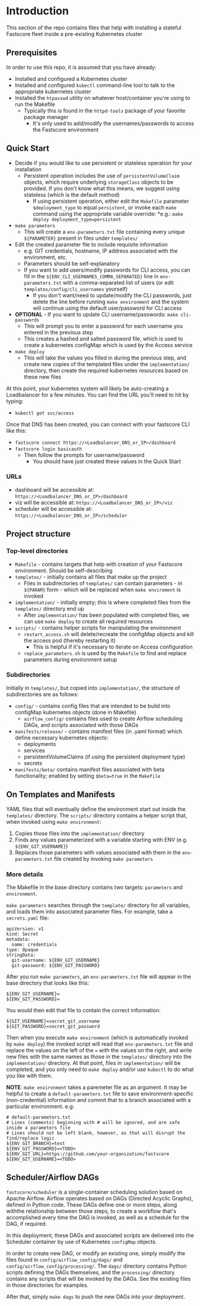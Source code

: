 
# Introduction 
This section of the repo contains files that help with installing a stateful Fastscore fleet inside a pre-existing Kubernetes cluster

## Prerequisites
In order to use this repo, it is assumed that you have already:
* Installed and configured a Kubernetes cluster
* Installed and configured `kubectl` command-line tool to talk to the appropriate kubernetes cluster
* Installed the `htpasswd` utility on whatever host/container you're using to run the Makefile
  * Typically this is found in the `httpd-tools` package of your favorite package manager
    * It's only used to add/modify the usernames/passwords to access the Fastscore environment

## Quick Start
* Decide if you would like to use persistent or stateless operation for your installation
  * Persistent operation includes the use of `persistentVolumeClaim` objects, which require underlying `storageClass` objects to be provided. If you don't know what this means, we suggest using stateless (which is the default method)
	* If using persistent operation, either edit the `Makefile` parameter `$deployment_type` to equal `persistent`, or invoke each `make` command using the appropriate variable override:
    *e.g.: `make deploy deployment_type=persistent`
* `make parameters`
  * This will create a `env-parameters.txt` file containing every unique `${PARAMETER}` present in files under `templates/`
* Edit the created parameter file to include requisite information
  * e.g. GIT credentials, hostname, IP address associated with the environment, etc.
  * Parameters should be self-explanatory
  * If you want to add users/modify passwords for CLI access, you can fill in the `${ENV_CLI_USERNAMES_COMMA_SEPARATED}` line in `env-parameters.txt` with a comma-separated list of users (or edit `templates/config/cli_usernames` yourself)
    * If you don't want/need to update/modify the CLI passwords, just delete the line before running `make environment` and the system will continue using the default user/password for CLI access
* **OPTIONAL** - If you want to update CLI username/passwords: `make cli-passwords`
  * This will prompt you to enter a password for each username you entered in the previous step
  * This creates a hashed and salted password file, which is used to create a kubernetes configMap which is used by the Access service
* `make deploy`
  * This will take the values you filled in during the previous step, and create new copies of the templated files under the `implementation/` directory, then create the required kubernetes resources based on these new files

At this point, your kubernetes system will likely be auto-creating a Loadbalancer for a few minutes. You can find the URL you'll need to hit by typing:
* `kubectl get svc/access`

Once that DNS has been created, you can connect with your fastscore CLI like this:

* `fastscore connect https://<Loadbalancer_DNS_or_IP>/dashboard`
* `fastscore login basicauth`
  * Then follow the prompts for username/password
    * You should have just created these values in the Quick Start

### URLs
* dashboard will be accessible at: `https://<Loadbalancer_DNS_or_IP>/dashboard`
* viz will be accessible at: `https://<Loadbalancer_DNS_or_IP>/viz`
* scheduler will be accessible at: `https://<Loadbalancer_DNS_or_IP>/scheduler`

## Project structure

### Top-level directories
* `Makefile` - contains targets that help with creation of your Fastscore environment. Should be self-describing
* `templates/` - initially contains all files that make up the project
  * Files in subdirectories of `templates/` can contain parameters - in `${PARAM}` form -  which will be replaced when `make enviroment` is invoked
* `implementation/` - initially empty; this is where completed files from the `templates/` directory end up
  * After `implementation/` has been populated with completed files, we can use `make deploy` to create all required resources
* `scripts/` - contains helper scripts for manipulating the environment
  * `restart_access.sh` will delete/recreate the configMap objects and kill the access pod (thereby restarting it)
    * This is helpful if it's necessary to iterate on Access configuration
  * `replace_parameters.sh` is used by the `Makefile` to find and replace parameters during environment setup

### Subdirectories
Initially in `templates/`, but copied into `implementation/`, the structure of subdirectories are as follows:
* `config/` - contains config files that are intended to be build into configMap kubernetes objects (done in Makefile)
  * `airflow_config/` contains files used to create Airflow scheduling DAGs, and scripts associated with those DAGs
* `manifests/release/` - contains manifest files (in .yaml format) which define necessary kubernetes objects:
  * deployments
  * services
  * persistentVolumeClaims (if using the persistent deployment type)
  * secrets
* `manifests/beta/` contains manifest files associated with beta functionality; enabled by setting `$beta=true` in the `Makefile`

## On Templates and Manifests
YAML files that will eventually define the environment start out inside the `templates/` directory. The `scripts/` directory contains a helper script that, when invoked using `make environment`:
1) Copies those files into the `implementation/` directory
2) Finds any values parameterized with a variable starting with ENV (e.g. `${ENV_GIT_USERNAME}`)
3) Replaces those parameters with values associated with them in the `env-parameters.txt` file created by invoking `make parameters`

### More details
The Makefile in the base directory contains two targets: `parameters` and `environment`.

`make parameters` searches through the `template/` directory for all variables, and loads them into associated parameter files. For example, take a `secrets.yaml` file:

```
apiVersion: v1
kind: Secret
metadata:
  name: credentials
type: Opaque
stringData:
  git-username: ${ENV_GIT_USERNAME}
  git-password: ${ENV_GIT_PASSWORD}
```

After you run `make parameters`, an `env-parameters.txt` file will appear in the base directory that looks like this:

```
${ENV_GIT_USERNAME}=
${ENV_GIT_PASSWORD}=
```

You would then edit that file to contain the correct information:

```
${GIT_USERNAME}=secret_git_username
${GIT_PASSWORD}=secret_git_password
```

Then when you execute `make environment` (which is automatically invoked by `make deploy`) the invoked script will read that `env-parameters.txt` file and replace the values on the left of the `=` with the values on the right, and write new files with the same names as those in the `templates/` directory into the `implementation/` directory. At that point, files in `implementation/` will be completed, and you only need to `make deploy` and/or use `kubectl` to do what you like with them.

**NOTE**: `make environment` takes a paremeter file as an argument. It may be helpful to create a `default-parameters.txt` file to save environment-specific (non-credential) information and commit that to a branch associated with a particular environment. e.g:
```
# default-parameters.txt
# Lines (comments) beginning with # will be ignored, and are safe inside a parameters file
# Lines should not be left blank, however, as that will disrupt the find/replace logic
${ENV_GIT_BRANCH}=test
${ENV_GIT_PASSWORD}=<TODO>
${ENV_GIT_URL}=https://github.com/your-organization/fastscore
${ENV_GIT_USERNAME}=<TODO>
```

## Scheduler/Airflow DAGs
`fastscore/scheduler` is a single-container scheduling solution based on Apache Airflow. Airflow operates based on DAGs (Directed Acyclic Graphs), defined in Python code. These DAGs define one or more steps, along withthe relationship between those steps, to create a workflow that's accomplished every time the DAG is invoked, as well as a schedule for the DAG, if required.

In this deployment, these DAGs and associated scripts are delivered into the Scheduler container by use of Kubernetes `configMap` objects.

In order to create new DAG, or modify an existing one, simply modify the files found in `config/airflow_config/dags/` and `config/airflow_config/processing/`. The `dags/` directory contains Python scripts defining the DAGs themselves, and the `processing/` directory contains any scripts that will be invoked by the DAGs. See the existing files in those directories for examples.

After that, simply `make dags` to push the new DAGs into your deployment.
